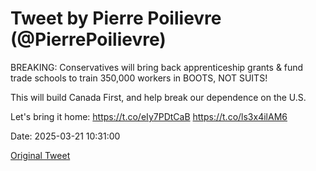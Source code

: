 # Tweet by Pierre Poilievre (@PierrePoilievre)

BREAKING: Conservatives will bring back apprenticeship grants &amp; fund trade schools to train 350,000 workers in BOOTS, NOT SUITS!

This will build Canada First, and help break our dependence on the U.S. 

Let's bring it home: https://t.co/eIy7PDtCaB https://t.co/ls3x4ilAM6

Date: 2025-03-21 10:31:00

[Original Tweet](https://x.com/PierrePoilievre/status/1903031581981262006)
